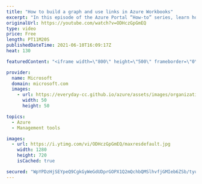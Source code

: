 ```yaml
---
title: "How to build a graph and use links in Azure Workbooks"
excerpt: "In this episode of the Azure Portal “How-to” series, learn how to create a hive cluster in Microsoft Azure workbooks for high-density views and how to use links in workbooks to show other workbooks or to reference Azure portal blades.    - Try out these features in the Azure portal: https://portal.azure.com"
originalUrl: https://youtube.com/watch?v=ODHczGpGmEQ
type: video
price: Free
length: PT11M20S
publishedDateTime: 2021-06-10T16:09:17Z
heat: 130

featuredContent: "<iframe width=\"800\" height=\"500\" frameborder=\"0\" src=\"https://www.youtube.com/embed/ODHczGpGmEQ\" allow=\"accelerometer; autoplay; encrypted-media; gyroscope; picture-in-picture\" allowfullscreen></iframe>"

provider:
  name: Microsoft
  domain: microsoft.com
  images:
    - url: https://everyday-cc.github.io/azure/assets/images/organizations/microsoft.com-50x50.jpg
      width: 50
      height: 50

topics:
  - Azure
  - Management tools

images:
  - url: https://i.ytimg.com/vi/ODHczGpGmEQ/maxresdefault.jpg
    width: 1280
    height: 720
    isCached: true

secured: "WpYPDzHjSEYpeQ9CgkGyWeGdUDprGOPX1Q2mQchbQMSlhvfjGMIeb6ZSb/tyuogPHpQ8V67mr5odNKcSh58+TxZRMPY0Vy6wkAy0HsmROGdWDHxp1HWtmLXKm/ueA8M01N3Wi6MfIuAcw1R7YJcm5ITq/oGMRYHsI6fGfxKgCL3Jvss7B+tre3FcVluQGRJbwy129wMNX282xAHvfqNvZ59pj2av9FqI308K3G2adMro2QRnwZX+i0Vj0ouo2UaOeHOdhL+IzUI//Ymm2kejwm7GKaTiPOaXzlmR3J1ky6cm6OFEGoqYdUUwolBQHD9hnn4XN+Ktxl99oI1g7HCg7hFY+20/9oc4W1qLgMf0tzrHIVzHT82+UHuGoaoW5SU2bqkPRvPP/wYLd0fhkGg0kCJQp2xu+m3HOzXNuYNBm2Y=;uJm1LbjHFxFW3Ku8z2pWuA=="
---
```


